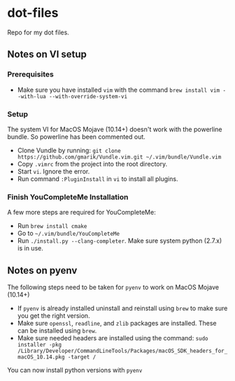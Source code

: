 # dot-files

Repo for my dot files.

## Notes on VI setup

### Prerequisites
- Make sure you have installed `vim` with the command `brew install vim --with-lua --with-override-system-vi`

### Setup
The system VI for MacOS Mojave (10.14+) doesn't work with the powerline bundle. So powerline has been commented out.

- Clone Vundle by running: `git clone https://github.com/gmarik/Vundle.vim.git ~/.vim/bundle/Vundle.vim`
- Copy `.vimrc` from the project into the root directory.
- Start `vi`. Ignore the error.
- Run command `:PluginInstall` in `vi` to install all plugins.

### Finish YouCompleteMe Installation

A few more steps are required for YouCompleteMe:

- Run `brew install cmake`
- Go to `~/.vim/bundle/YouCompleteMe`
- Run `./install.py --clang-completer`. Make sure system python (2.7.x) is in use.

## Notes on pyenv
The following steps need to be taken for `pyenv` to work on MacOS Mojave (10.14+)

- If `pyenv` is already installed uninstall and reinstall using `brew` to make sure you get the right version.
- Make sure `openssl`, `readline`, and `zlib` packages are installed. These can be installed using `brew`.
- Make sure needed headers are installed using the command: `sudo installer -pkg /Library/Developer/CommandLineTools/Packages/macOS_SDK_headers_for_macOS_10.14.pkg -target /`

You can now install python versions with `pyenv`
